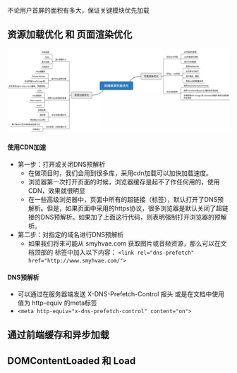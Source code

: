 不论用户首屏的面积有多大，保证关键模块优先加载
## 资源加载优化 和 页面渲染优化
![Image text](img/首屏性能优化.jpg)
#### 使用CDN加速
+ 第一步：打开或关闭DNS预解析
    + 在做项目时，我们会用到很多库，采用cdn加载可以加快加载速度。
    + 浏览器第一次打开页面的时候，浏览器缓存是起不了作任何用的，使用CDN，效果就很明显
    + 在一些高级浏览器中，页面中所有的超链接（<a>标签），默认打开了DNS预解析。但是，如果页面中采用的https协议，很多浏览器是默认关闭了超链接的DNS预解析。如果加了上面这行代码，则表明强制打开浏览器的预解析。
+ 第二步：对指定的域名进行DNS预解析
    + 如果我们将来可能从 smyhvae.com 获取图片或音频资源，那么可以在文档顶部的 标签中加入以下内容：
    `<link rel="dns-prefetch" href="http://www.smyhvae.com/">`
#### DNS预解析
+ 可以通过在服务器端发送 X-DNS-Prefetch-Control 报头 或是在文档中使用值为 http-equiv 的meta标签
+ `<meta http-equiv="x-dns-prefetch-control" content="on">`

## 通过前端缓存和异步加载

## DOMContentLoaded 和 Load